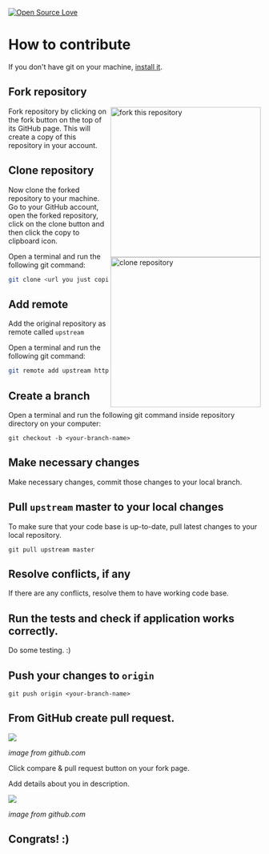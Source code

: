 [![Open Source Love](https://badges.frapsoft.com/os/v3/open-source.svg?v=103)](https://github.com/ellerbrock/open-source-badges/)

# How to contribute

If you don't have git on your machine, [install it](https://help.github.com/articles/set-up-git/).

## Fork repository

<img align="right" width="300" src="https://i.imgur.com/v04I4nX.png" alt="fork this repository" />

Fork repository by clicking on the fork button on the top of its GitHub page. This will create a copy of this repository in your account.

## Clone repository

<img align="right" width="300" src="https://i.imgur.com/A9FgFTJ.png" alt="clone repository" />

Now clone the forked repository to your machine. Go to your GitHub account, open the forked repository, click on the clone button and then click the copy to clipboard icon.

Open a terminal and run the following git command:

```bash
git clone <url you just copied>
```

## Add remote

Add the original repository as remote called `upstream`

Open a terminal and run the following git command:

```bash
git remote add upstream https://github.com/gorrion-io/winter-camp-2023.git
```

## Create a branch

Open a terminal and run the following git command inside repository directory on your computer:

```
git checkout -b <your-branch-name>
```

## Make necessary changes

Make necessary changes, commit those changes to your local branch.

## Pull `upstream` master to your local changes

To make sure that your code base is up-to-date, pull latest changes to your local repository.

```
git pull upstream master
```

## Resolve conflicts, if any

If there are any conflicts, resolve them to have working code base.

## Run the tests and check if application works correctly.

Do some testing. :)

## Push your changes to `origin`

```
git push origin <your-branch-name>
```

## From GitHub create pull request.

<img src="https://i.imgur.com/T4PbxFl.png" />

_image from github.com_

Click compare & pull request button on your fork page.

Add details about you in description.

<img src="https://i.imgur.com/GxOYMA2.png" />

_image from github.com_

## Congrats! :)
